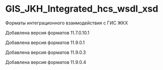 # GIS_JKH_Integrated_hcs_wsdl_xsd
Форматы интеграционного взаимодействия с ГИС ЖКХ

Добавлена версия форматов 11.7.0.10.1

Добавлена версия форматов 11.9.0.1

Добавлена версия форматов 11.9.0.3

Добавлена версия форматов 11.9.0.4
